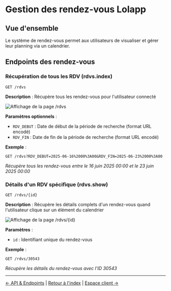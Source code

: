 # Gestion des rendez-vous Lolapp

## Vue d'ensemble

Le système de rendez-vous permet aux utilisateurs de visualiser et gérer leur planning via un calendrier.

## Endpoints des rendez-vous

### Récupération de tous les RDV (rdvs.index)

```http
GET /rdvs
```

**Description** : Récupère tous les rendez-vous pour l'utilisateur connecté

![Affichage de la page /rdvs](https://imgur.com/5uuf2P7.png)

**Paramètres optionnels** :

* `RDV_DEBUT` : Date de début de la période de recherche (format URL encodé)
* `RDV_FIN` : Date de fin de la période de recherche (format URL encodé)

**Exemple** :

```http
GET /rdvs?RDV_DEBUT=2025-06-16%2000%3A00&RDV_FIN=2025-06-23%2000%3A00
```

_Récupère tous les rendez-vous entre le 16 juin 2025 00:00 et le 23 juin 2025 00:00_

### Détails d'un RDV spécifique (rdvs.show)

```http
GET /rdvs/{id}
```

**Description** : Récupère les détails complets d'un rendez-vous quand l'utilisateur clique sur un élément du calendrier

![Affichage de la page /rdvs/{id}](https://imgur.com/wH8o6am.png)

**Paramètres** :

* `id` : Identifiant unique du rendez-vous

**Exemple** :

```http
GET /rdvs/30543
```

_Récupère les détails du rendez-vous avec l'ID 30543_

***

[← API & Endpoints](api.md) | [Retour à l'index](./) | [Espace client →](client-space.md)
